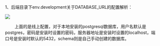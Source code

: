 1、后端目录下env.development关于DATABASE_URL的配置解析：

![](C:\Users\ZZW\Desktop\开发部署\后端之旅\img\1.png)

        上面的是线上配置，对于本地安装的postgresql数据库，用户名默认是postgres，密码是安装时设置的密码，服务器地址是安装时设置的localhost，端口号是安装时默认的5432，schema则是自己手动创建的数据库。


